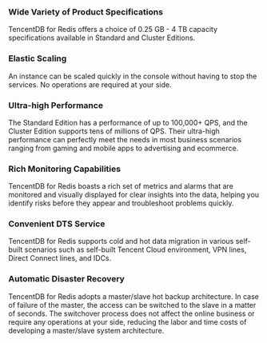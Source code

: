 
### Wide Variety of Product Specifications
TencentDB for Redis offers a choice of 0.25 GB - 4 TB capacity specifications available in Standard and Cluster Editions.

### Elastic Scaling
An instance can be scaled quickly in the console without having to stop the services. No operations are required at your side.

### Ultra-high Performance
The Standard Edition has a performance of up to 100,000+ QPS, and the Cluster Edition supports tens of millions of QPS. Their ultra-high performance can perfectly meet the needs in most business scenarios ranging from gaming and mobile apps to advertising and ecommerce.

### Rich Monitoring Capabilities
TencentDB for Redis boasts a rich set of metrics and alarms that are monitored and visually displayed for clear insights into the data, helping you identify risks before they appear and troubleshoot problems quickly.

### Convenient DTS Service
TencentDB for Redis supports cold and hot data migration in various self-built scenarios such as self-built Tencent Cloud environment, VPN lines, Direct Connect lines, and IDCs.

### Automatic Disaster Recovery
TencentDB for Redis adopts a master/slave hot backup architecture. In case of failure of the master, the access can be switched to the slave in a matter of seconds. The switchover process does not affect the online business or require any operations at your side, reducing the labor and time costs of developing a master/slave system architecture.
